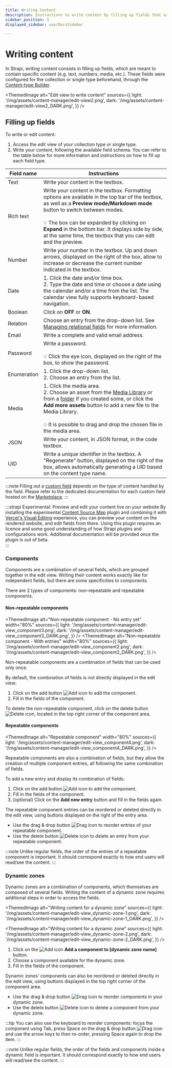 ```yaml
---
title: Writing Content
description: Instructions to write content by filling up fields that are meant to contain specific content (e.g. text, numbers, media etc.).
sidebar_position: 3
displayed_sidebar: userDocsSidebar

---
```


# Writing content

In Strapi, writing content consists in filling up fields, which are meant to contain specific content (e.g. text, numbers, media, etc.). These fields were configured for the collection or single type beforehand, through the [Content-type Builder](/user-docs/content-type-builder).

<ThemedImage
  alt="Edit view to write content"
  sources={{
    light: '/img/assets/content-manager/edit-view2.png',
    dark: '/img/assets/content-manager/edit-view2_DARK.png',
  }}
/>

## Filling up fields

To write or edit content:

1. Access the edit view of your collection type or single type.
2. Write your content, following the available field schema. You can refer to the table below for more information and instructions on how to fill up each field type.

| Field name  | Instructions                                                                                                                                                                                                                                                                                                                                                              |
| ----------- | ------------------------------------------------------------------------------------------------------------------------------------------------------------------------------------------------------------------------------------------------------------------------------------------------------------------------------------------------------------------------- |
| Text        | Write your content in the textbox.                                                                                                                                                                                                                                                                                                                                        |
| Rich text   | Write your content in the textbox. Formatting options are available in the top bar of the textbox, as well as a **Preview mode/Markdown mode** button to switch between modes. <br /><br /> 💡 The box can be expanded by clicking on **Expand** in the bottom bar. It displays side by side, at the same time, the textbox that you can edit and the preview.                |
| Number      | Write your number in the textbox. Up and down arrows, displayed on the right of the box, allow to increase or decrease the current number indicated in the textbox.                                                                                                                                                                                                       |
| Date        | 1. Click the date and/or time box. <br /> 2. Type the date and time or choose a date using the calendar and/or a time from the list. The calendar view fully supports keyboard-based navigation.
| Boolean     | Click on **OFF** or **ON**.                                                                                                                                                                                                                                                                                                                                               |
| Relation    | Choose an entry from the drop-down list. See [Managing relational fields](/user-docs/content-manager/managing-relational-fields.md) for more information.                                                                                                                                                                                                          |
| Email       | Write a complete and valid email address.                                                                                                                                                                                                                                                                                                                                 |
| Password    | Write a password. <br /><br /> 💡 Click the eye icon, displayed on the right of the box, to show the password.                                                                                                                                                                                                                                                                |
| Enumeration | 1. Click the drop-down list. <br /> 2. Choose an entry from the list.                                                                                                                                                                                                                                                                                                       |
| Media       | 1. Click the media area. <br /> 2. Choose an asset from the [Media Library](/user-docs/media-library) or from a [folder](/user-docs/media-library/organizing-assets-with-folders.md) if you created some, or click the **Add more assets** button to add a new file to the Media Library. <br /><br /> 💡 It is possible to drag and drop the chosen file in the media area.                                                                                                                                   |
| JSON        | Write your content, in JSON format, in the code textbox.                                                                                                                                                                                                                                                                                                                  |
| UID         | Write a unique identifier in the textbox. A "Regenerate" button, displayed on the right of the box, allows automatically generating a UID based on the content type name.                                                                                                                                                                                                |
:::note
Filling out a [custom field](/user-docs/content-type-builder/configuring-fields-content-type.md#custom-fields) depends on the type of content handled by the field. Please refer to the dedicated documentation for each custom field hosted on the [Marketplace](https://market.strapi.io).
:::

:::strapi Experimental: Preview and edit your content live on your website
By installing the experimental [Content Source Map](https://www.npmjs.com/package/@strapi/plugin-content-source-map) plugin and combining it with [Vercel's Visual Editing](https://vercel.com/docs/workflow-collaboration/visual-editing) experience, you can preview your content on the rendered website, and edit fields from there. Using this plugin requires an <EnterpriseBadge /> licence and some good understanding of how Strapi plugins and configurations work. Additional documentation will be provided once the plugin is out of beta.  
:::

### Components

Components are a combination of several fields, which are grouped together in the edit view. Writing their content works exactly like for independent fields, but there are some specificities to components.

There are 2 types of components: non-repeatable and repeatable components.

#### Non-repeatable components

<ThemedImage
  alt="Non-repeatable component - No entry yet"
  width="80%"
  sources={{
    light: '/img/assets/content-manager/edit-view_component3.png',
    dark: '/img/assets/content-manager/edit-view_component3_DARK.png',
  }}
/>
<ThemedImage
  alt="Non-repeatable component - With entries"
  width="80%"
  sources={{
    light: '/img/assets/content-manager/edit-view_component2.png',
    dark: '/img/assets/content-manager/edit-view_component2_DARK.png',
  }}
/>

Non-repeatable components are a combination of fields that can be used only once.

By default, the combination of fields is not directly displayed in the edit view:

1. Click on the add button ![Add icon](/img/assets/icons/add_circle.svg) to add the component.
2. Fill in the fields of the component.

To delete the non-repeatable component, click on the delete button ![Delete icon](/img/assets/icons/delete.svg), located in the top right corner of the component area.

#### Repeatable components

<ThemedImage
  alt="Repeatable component"
  width="80%"
  sources={{
    light: '/img/assets/content-manager/edit-view_component4.png',
    dark: '/img/assets/content-manager/edit-view_component4_DARK.png',
  }}
/>

Repeatable components are also a combination of fields, but they allow the creation of multiple component entries, all following the same combination of fields.

To add a new entry and display its combination of fields:

1. Click on the add button ![Add icon](/img/assets/icons/add_circle.svg) to add the component.
2. Fill in the fields of the component.
3. (optional) Click on the **Add new entry** button and fill in the fields again.

The repeatable component entries can be reordered or deleted directly in the edit view, using buttons displayed on the right of the entry area.

- Use the drag & drop button ![Drag icon](/img/assets/icons/drag.svg) to reorder entries of your repeatable component.
- Use the delete button ![Delete icon](/img/assets/icons/delete.svg) to delete an entry from your repeatable component.

:::note
Unlike regular fields, the order of the entries of a repeatable component is important. It should correspond exactly to how end users will read/see the content.
:::

### Dynamic zones

Dynamic zones are a combination of components, which themselves are composed of several fields. Writing the content of a dynamic zone requires additional steps in order to access the fields.

<ThemedImage
  alt="Writing content for a dynamic zone"
  sources={{
    light: '/img/assets/content-manager/edit-view_dynamic-zone-1.png',
    dark: '/img/assets/content-manager/edit-view_dynamic-zone-1_DARK.png',
  }}
/>

<ThemedImage
  alt="Writing content for a dynamic zone"
  sources={{
    light: '/img/assets/content-manager/edit-view_dynamic-zone-2.png',
    dark: '/img/assets/content-manager/edit-view_dynamic-zone-2_DARK.png',
  }}
/>

1. Click on the ![Add icon](/img/assets/icons/add_circle.svg) **Add a component to [dynamic zone name]** button.
2. Choose a component available for the dynamic zone.
3. Fill in the fields of the component.

Dynamic zones' components can also be reordered or deleted directly in the edit view, using buttons displayed in the top right corner of the component area.

- Use the drag & drop button ![Drag icon](/img/assets/icons/drag.svg) to reorder components in your dynamic zone.
- Use the delete button ![Delete icon](/img/assets/icons/delete.svg) to delete a component from your dynamic zone.

:::tip
You can also use the keyboard to reorder components: focus the component using Tab, press Space on the drag & drop button ![Drag icon](/img/assets/icons/drag.svg) and use the arrow keys to then re-order, pressing Space again to drop the item.
:::

:::note
Unlike regular fields, the order of the fields and components inside a dynamic field is important. It should correspond exactly to how end users will read/see the content.
:::
